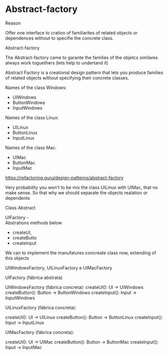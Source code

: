 # Abstract-factory

Reason 

Offer one interface to cration of familiarites of related objects or dependences without to specifie the concrete class.


Abstract-factory

The Abstract-factory came to garante the families of the objetcs similares always work toguethers (lets help to undertand it)

Abstract Factory is a creational design pattern that lets you produce families of related objects without specifying their concrete classes.


Names of the class Windows:
- UIWindows
- ButtonWindows
- InputWindows

Names of the class Linux:
- UILinux
- ButtonLinux
- InputLinux

Names of the class Mac:
- UIMac
- ButtonMac
- InputMac

https://refactoring.guru/design-patterns/abstract-factory


Very probability you won't to be mix the class UILinux with UIMac, that no make sense. So that why we should separate the objects realation  or dependents 

Class Abstract 

UIFactory -  
  Abstrations methods below
  - createUI, 
  - createButto 
  - createInput

We can to implement the manufatures concreate class now, extending of this objects

UIWindowsFactory, UILinuxFactory e UIMacFactory 


UIFactory (fábrica abstrata)

UIWindowsFactory (fábrica concreta):
  createUI(): UI -> UIWindows    createButton(): Button -> ButtonWindows   createInput(): Input -> InputWindows

UILinuxFactory (fábrica concreta):
  
  
  createUI(): UI -> UILinux
  createButton(): Button -> ButtonLinux
  createInput(): Input -> InputLinux

UIMacFactory (fábrica concreta):
  
  createUI(): UI -> UIMac
  createButton(): Button -> ButtonMac
  createInput(): Input -> InputMac